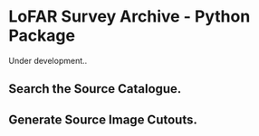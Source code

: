 # LoFAR Survey Archive - Python Package
Under development..

## Search the Source Catalogue.


## Generate Source Image Cutouts.
